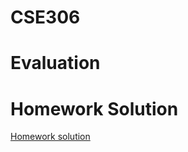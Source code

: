 # CSE306

# Evaluation

# Homework Solution

[Homework solution](https://github.com/bxinformations/BX-information/tree/main/CS/CSE306)